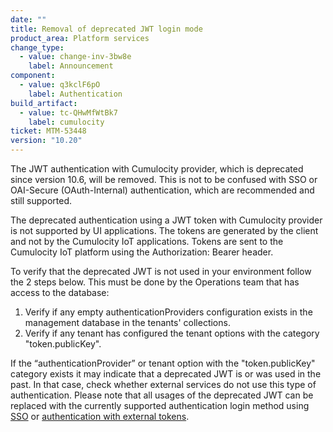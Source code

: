 ```yaml
---
date: ""
title: Removal of deprecated JWT login mode
product_area: Platform services
change_type:
  - value: change-inv-3bw8e
    label: Announcement
component:
  - value: q3kclF6pO
    label: Authentication
build_artifact:
  - value: tc-QHwMfWtBk7
    label: cumulocity
ticket: MTM-53448
version: "10.20"
---
```

The JWT authentication with Cumulocity provider, which is deprecated since version 10.6, will be removed.
This is not to be confused with SSO or OAI-Secure (OAuth-Internal) authentication, which are recommended and still supported.

The deprecated authentication using a JWT token with Cumulocity provider is not supported by UI applications. The tokens are generated by the client and not by the Cumulocity IoT applications.
Tokens are sent to the Cumulocity IoT platform using the Authorization: Bearer header.

To verify that the deprecated JWT is not used in your environment follow the 2 steps below. This must be done by the Operations team that has access to the database:

1. Verify if any empty authenticationProviders configuration exists in the management database in the tenants' collections.
2. Verify if any tenant has configured the tenant options with the category "token.publicKey".

If the “authenticationProvider” or tenant option with the "token.publicKey" category exists it may indicate that a deprecated JWT is or was used in the past.
In that case, check whether external services do not use this type of authentication.
Please note that all usages of the deprecated JWT can be replaced with the currently supported authentication login method
using [SSO](/authentication/sso/) or [authentication with external tokens](/authentication/basic-settings/#token-generation-with-oai-secure).